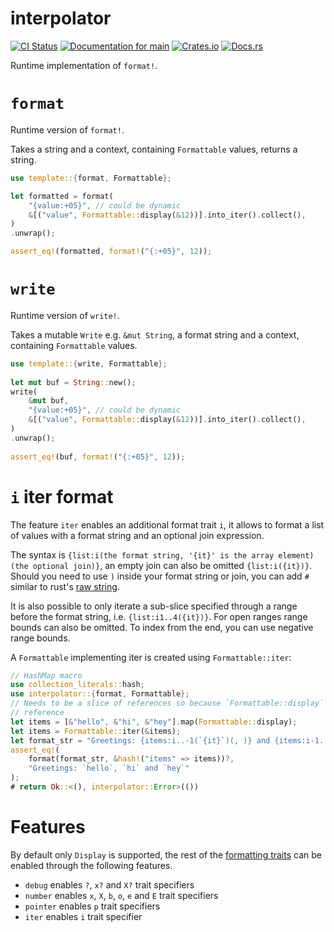 # interpolator

[![CI Status](https://github.com/ModProg/interpolator/actions/workflows/test.yaml/badge.svg)](https://github.com/ModProg/interpolator/actions/workflows/test.yaml)
[![Documentation for `main`](https://img.shields.io/badge/docs-main-informational)](https://modprog.github.io/interpolator/interpolator/)
[![Crates.io](https://img.shields.io/crates/v/interpolator)](https://crates.io/crates/interpolator)
[![Docs.rs](https://img.shields.io/crates/v/interpolator?color=informational&label=docs.rs)](https://docs.rs/interpolator)

Runtime implementation of `format!`.

# `format`
Runtime version of `format!`.

Takes a string and a context, containing `Formattable` values, returns a
string.

```rs
use template::{format, Formattable};

let formatted = format(
    "{value:+05}", // could be dynamic
    &[("value", Formattable::display(&12))].into_iter().collect(),
)
.unwrap();

assert_eq!(formatted, format!("{:+05}", 12));
```

# `write`
Runtime version of `write!`.

Takes a mutable `Write` e.g. `&mut String`, a format string and a context,
containing `Formattable` values.
                                                                            
```rs
use template::{write, Formattable};
                                                                            
let mut buf = String::new();
write(
    &mut buf,
    "{value:+05}", // could be dynamic
    &[("value", Formattable::display(&12))].into_iter().collect(),
)
.unwrap();
                                                                            
assert_eq!(buf, format!("{:+05}", 12));
```

# `i` iter format

The feature `iter` enables an additional format trait `i`, it allows to
format a list of values with a format string and an optional join
expression.

The syntax is `{list:i(the format string, '{it}' is the array element)(the
optional join)}`, an empty join can also be omitted `{list:i({it})}`. Should
you need to use `)` inside your format string or join, you can add `#`
similar to rust's [raw string](https://doc.rust-lang.org/reference/tokens.html#raw-string-literals).

It is also possible to only iterate a sub-slice specified through a range
before the format string, i.e. `{list:i1..4({it})}`. For open ranges range
bounds can also be omitted. To index from the end, you can use negative
range bounds.

A `Formattable` implementing iter is created using `Formattable::iter`:

```rs
// HashMap macro
use collection_literals::hash;
use interpolator::{format, Formattable};
// Needs to be a slice of references so because `Formattable::display` expects a
// reference
let items = [&"hello", &"hi", &"hey"].map(Formattable::display);
let items = Formattable::iter(&items);
let format_str = "Greetings: {items:i..-1(`{it}`)(, )} and {items:i-1..(`{it}`)}";
assert_eq!(
    format(format_str, &hash!("items" => items))?,
    "Greetings: `hello`, `hi` and `hey`"
);
# return Ok::<(), interpolator::Error>(())
```

# Features
By default only `Display` is supported, the rest of the
[formatting traits](https://doc.rust-lang.org/std/fmt/index.html#formatting-traits)
can be enabled through the following features.

- `debug` enables `?`, `x?` and `X?` trait specifiers
- `number` enables `x`, `X`, `b`, `o`, `e` and `E` trait specifiers
- `pointer` enables `p` trait specifiers
- `iter` enables `i` trait specifier
